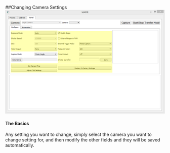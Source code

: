 ##Changing Camera Settings
![](/assets/SettingsSnip.PNG)

#### The Basics
Any setting you want to change, simply select the camera you want to change setting for, and then modify the other fields and they will be saved automatically.